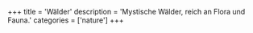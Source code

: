 +++
title = 'Wälder'
description = 'Mystische Wälder, reich an Flora und Fauna.'
categories = ['nature']
+++